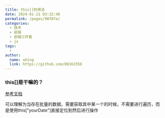 ```yaml
---
title: this[]的用法
date: 2024-01-21 03:32:46
permalink: /pages/98f07e/
categories:
  - 技术
  - 前端
  - 前端三件套
  - js
tags:
  - 
author: 
  name: aXing
  link: https://github.com/08163356
---
```

### this[]是干嘛的？

[参考文档](https://blog.csdn.net/sws9999/article/details/6310922)

可以理解为当存在批量的数据，需要获取其中某一个的时候，不需要进行遍历，而是使用this["yourDate"]直接定位到然后进行操作